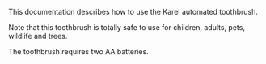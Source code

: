 This documentation describes how to use the Karel automated toothbrush.

Note that this toothbrush is totally safe to use for children, adults, pets, wildlife and trees.

The toothbrush requires two AA batteries.